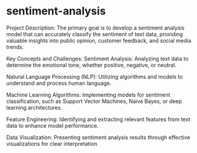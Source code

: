 # sentiment-analysis
Project Description:
The primary goal is to develop a sentiment analysis model that can accurately classify the sentiment of text data, providing valuable insights into public opinion, customer feedback, and social media trends.

Key Concepts and Challenges:
Sentiment Analysis: Analyzing text data to determine the emotional tone, whether positive, negative, or neutral.

Natural Language Processing (NLP): Utilizing algorithms and models to understand and process human language.

Machine Learning Algorithms: Implementing models for sentiment classification, such as Support Vector Machines, Naive Bayes, or deep learning architectures.

Feature Engineering: Identifying and extracting relevant features from text data to enhance model performance.

Data Visualization: Presenting sentiment analysis results through effective visualizations for clear interpretation
